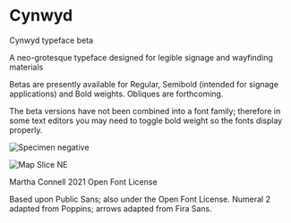 # Cynwyd
Cynwyd typeface beta

A neo-grotesque typeface designed for legible signage and wayfinding materials

Betas are presently available for Regular, Semibold (intended for signage applications) and Bold weights. Obliques are forthcoming.

The beta versions have not been combined into a font family; therefore in some text editors you may need to toggle bold weight so the fonts display properly.

![Specimen negative](https://user-images.githubusercontent.com/93398918/139481347-391fb3a9-9446-44d9-9acd-7471f885e160.png)

![Map Slice NE](https://user-images.githubusercontent.com/93398918/139528037-86613d32-b739-4a80-873b-8bb64afa7699.png)

Martha Connell 2021 Open Font License

Based upon Public Sans; also under the Open Font License. Numeral 2 adapted from Poppins; arrows adapted from Fira Sans.
